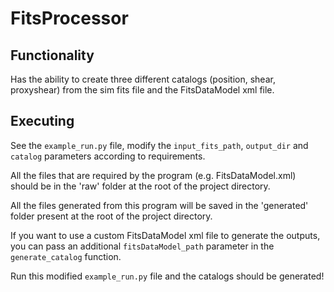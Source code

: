 # FitsProcessor

## Functionality

Has the ability to create three different catalogs (position, shear, proxyshear) from the sim fits file and the FitsDataModel xml file.

## Executing

See the `example_run.py` file, modify the `input_fits_path`, `output_dir` and `catalog` parameters according to requirements.

All the files that are required by the program (e.g. FitsDataModel.xml) should be in the 'raw' folder at the root of the project directory.

All the files generated from this program will be saved in the 'generated' folder present at the root of the project directory.

If you want to use a custom FitsDataModel xml file to generate the outputs, you can pass an additional `fitsDataModel_path` parameter in the `generate_catalog` function.

Run this modified `example_run.py` file and the catalogs should be generated!
